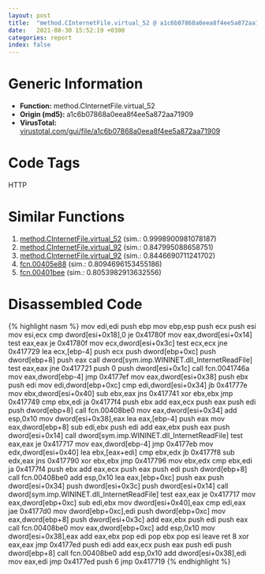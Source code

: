 ```yaml
---
layout: post
title:  "method.CInternetFile.virtual_52 @ a1c6b07868a0eea8f4ee5a872aa71909"
date:   2021-08-30 15:52:19 +0300
categories: report
index: false
---
```


# Generic Information
- **Function:** method.CInternetFile.virtual\_52
- **Origin (md5):** a1c6b07868a0eea8f4ee5a872aa71909
- **VirusTotal:** [virustotal.com/gui/file/a1c6b07868a0eea8f4ee5a872aa71909][virustotal_ref]

# Code Tags
<span class="tag" id="HTTP">HTTP</span>


# Similar Functions

1. [method.CInternetFile.virtual\_52][similar_1_ref] (sim.: 0.9998900981078187)
2. [method.CInternetFile.virtual\_92][similar_2_ref] (sim.: 0.847995088658751)
3. [method.CInternetFile.virtual\_92][similar_3_ref] (sim.: 0.8446690711241702)
4. [fcn.00405e88][similar_4_ref] (sim.: 0.8094696153455186)
5. [fcn.00401bee][similar_5_ref] (sim.: 0.8053982913632556)


# Disassembled Code

{% highlight nasm %}
mov edi,edi
push ebp
mov ebp,esp
push ecx
push esi
mov esi,ecx
cmp dword[esi+0x18],0
je 0x41780f
mov eax,dword[esi+0x14]
test eax,eax
je 0x41780f
mov ecx,dword[esi+0x3c]
test ecx,ecx
jne 0x417729
lea ecx,[ebp-4]
push ecx
push dword[ebp+0xc]
push dword[ebp+8]
push eax
call dword[sym.imp.WININET.dll_InternetReadFile]
test eax,eax
jne 0x417721
push 0
push dword[esi+0x1c]
call fcn.0041746a
mov eax,dword[ebp-4]
jmp 0x4177ef
mov eax,dword[esi+0x38]
push ebx
push edi
mov edi,dword[ebp+0xc]
cmp edi,dword[esi+0x34]
jb 0x41777e
mov ebx,dword[esi+0x40]
sub ebx,eax
jns 0x417741
xor ebx,ebx
jmp 0x417749
cmp ebx,edi
ja 0x4177f4
push ebx
add eax,ecx
push eax
push edi
push dword[ebp+8]
call fcn.00408be0
mov eax,dword[esi+0x34]
add esp,0x10
mov dword[esi+0x38],eax
lea eax,[ebp-4]
push eax
mov eax,dword[ebp+8]
sub edi,ebx
push edi
add eax,ebx
push eax
push dword[esi+0x14]
call dword[sym.imp.WININET.dll_InternetReadFile]
test eax,eax
je 0x417717
mov eax,dword[ebp-4]
jmp 0x4177eb
mov edx,dword[esi+0x40]
lea ebx,[eax+edi]
cmp ebx,edx
jb 0x4177f8
sub edx,eax
jns 0x417790
xor ebx,ebx
jmp 0x417796
mov ebx,edx
cmp ebx,edi
ja 0x4177f4
push ebx
add eax,ecx
push eax
push edi
push dword[ebp+8]
call fcn.00408be0
add esp,0x10
lea eax,[ebp+0xc]
push eax
push dword[esi+0x34]
push dword[esi+0x3c]
push dword[esi+0x14]
call dword[sym.imp.WININET.dll_InternetReadFile]
test eax,eax
je 0x417717
mov eax,dword[ebp+0xc]
sub edi,ebx
mov dword[esi+0x40],eax
cmp edi,eax
jae 0x4177d0
mov dword[ebp+0xc],edi
push dword[ebp+0xc]
mov eax,dword[ebp+8]
push dword[esi+0x3c]
add eax,ebx
push edi
push eax
call fcn.00408be0
mov eax,dword[ebp+0xc]
add esp,0x10
mov dword[esi+0x38],eax
add eax,ebx
pop edi
pop ebx
pop esi
leave
ret 8
xor eax,eax
jmp 0x4177ed
push edi
add eax,ecx
push eax
push edi
push dword[ebp+8]
call fcn.00408be0
add esp,0x10
add dword[esi+0x38],edi
mov eax,edi
jmp 0x4177ed
push 6
jmp 0x417719
{% endhighlight %}


[similar_1_ref]: /report/method.CInternetFile.virtual_52@c60344b51fa39a329b92557d24ff7670
[similar_2_ref]: /report/method.CInternetFile.virtual_92@c60344b51fa39a329b92557d24ff7670
[similar_3_ref]: /report/method.CInternetFile.virtual_92@a1c6b07868a0eea8f4ee5a872aa71909
[similar_4_ref]: /report/fcn.00405e88@4c2db4ba96e80258daff665d7d7a016a
[similar_5_ref]: /report/fcn.00401bee@5f763449465a14d1cdb5ea67e2f984d0
[virustotal_ref]: https://www.virustotal.com/gui/file/a1c6b07868a0eea8f4ee5a872aa71909